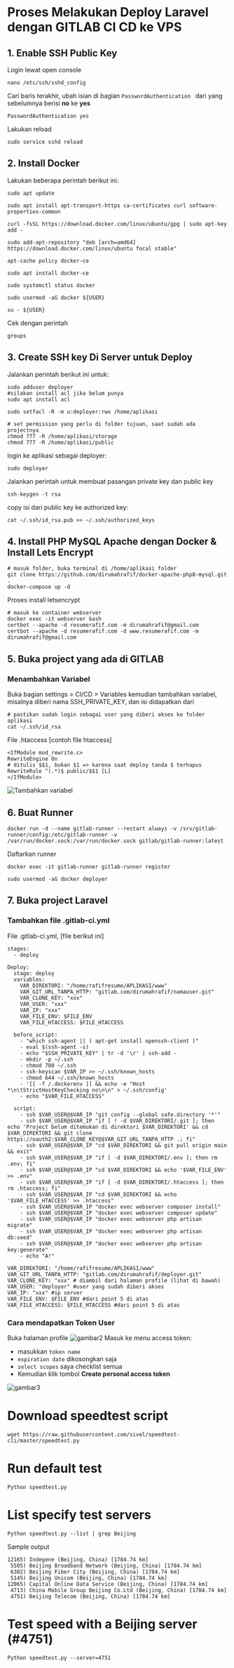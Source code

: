# Proses Melakukan Deploy Laravel dengan GITLAB CI CD ke VPS
## 1. Enable SSH Public Key

Login lewat open console  
```
nano /etc/ssh/sshd_config
```

Cari baris terakhir, ubah isian di bagian <code>PasswordAuthentication </code> dari yang sebelumnya berisi <b>no</b> ke <b>yes</b>  

```
PasswordAuthentication yes
```

Lakukan reload 
```
sudo service sshd reload
```

## 2. Install Docker

Lakukan beberapa perintah berikut ini:

```
sudo apt update
```

```
sudo apt install apt-transport-https ca-certificates curl software-properties-common
```

```
curl -fsSL https://download.docker.com/linux/ubuntu/gpg | sudo apt-key add -
```

```
sudo add-apt-repository "deb [arch=amd64] https://download.docker.com/linux/ubuntu focal stable"
```

```
apt-cache policy docker-ce
```

```
sudo apt install docker-ce
```

```
sudo systemctl status docker
```

```
sudo usermod -aG docker ${USER}
```

```
su - ${USER}
```

Cek dengan perintah
```
groups
```
## 3. Create SSH key Di Server untuk Deploy
Jalankan perintah berikut ini untuk:
```
sudo adduser deployer
#silakan install acl jika belum punya
sudo apt install acl

sudo setfacl -R -m u:deployer:rwx /home/aplikasi

# set permission yang perlu di folder tujuan, saat sudah ada projectnya
chmod 777 -R /home/aplikasi/storage
chmod 777 -R /home/aplikasi/public
```
login ke aplikasi sebagai deployer:
```
sudo deployer
```
Jalankan perintah untuk membuat pasangan private key dan public key
```
ssh-keygen -t rsa
```
copy isi dari public key ke authorized key:
```
cat ~/.ssh/id_rsa.pub >> ~/.ssh/authorized_keys
```
## 4. Install PHP MySQL Apache dengan Docker & Install Lets Encrypt
```
# masuk folder, buka terminal di /home/aplikasi folder
git clone https://github.com/dirumahrafif/docker-apache-php8-mysql.git .
docker-compose up -d
```
Proses install letsencrypt
```
# masuk ke container webserver
docker exec -it webserver bash
certbot --apache -d resumerafif.com -m dirumahrafif@gmail.com
certbot --apache -d resumerafif.com -d www.resumerafif.com -m dirumahrafif@gmail.com
```
## 5. Buka project yang ada di GITLAB
### Menambahkan Variabel
Buka bagian settings > CI/CD > Variables kemudian tambahkan variabel, misalnya diberi nama SSH_PRIVATE_KEY, dan isi didapatkan dari 
```
# pastikan sudah login sebagai user yang diberi akses ke folder aplikasi
cat ~/.ssh/id_rsa
```

File .htaccess [contoh file htaccess]
```
<IfModule mod_rewrite.c>
RewriteEngine On
# ditulis $$1, bukan $1 => karena saat deploy tanda $ terhapus
RewriteRule ^(.*)$ public/$$1 [L]
</IfModule>
```

![Tambahkan variabel](https://raw.githubusercontent.com/dirumahrafif/devlogs/main/DEVOPS/images/1.png)
## 6. Buat Runner
```
docker run -d --name gitlab-runner --restart always -v /srv/gitlab-runner/config:/etc/gitlab-runner -v /var/run/docker.sock:/var/run/docker.sock gitlab/gitlab-runner:latest
```
Daftarkan runner
```
docker exec -it gitlab-runner gitlab-runner register
```

```
sudo usermod -aG docker deployer
```
## 7. Buka project Laravel
### Tambahkan file .gitlab-ci.yml
File .gitlab-ci.yml, [file berikut ini]
```
stages:
  - deploy

Deploy:
  stage: deploy
  variables:
    VAR_DIREKTORI: "/home/rafifresume/APLIKASI/www"
    VAR_GIT_URL_TANPA_HTTP: "gitlab.com/dirumahrafif/namauser.git"
    VAR_CLONE_KEY: "xxx"
    VAR_USER: "xxx"
    VAR_IP: "xxx"
    VAR_FILE_ENV: $FILE_ENV
    VAR_FILE_HTACCESS: $FILE_HTACCESS

  before_script:
    - "which ssh-agent || ( apt-get install openssh-client )"
    - eval $(ssh-agent -s)
    - echo "$SSH_PRIVATE_KEY" | tr -d '\r' | ssh-add -
    - mkdir -p ~/.ssh
    - chmod 700 ~/.ssh
    - ssh-keyscan $VAR_IP >> ~/.ssh/known_hosts
    - chmod 644 ~/.ssh/known_hosts
    - '[[ -f /.dockerenv ]] && echo -e "Host *\n\tStrictHostKeyChecking no\n\n" > ~/.ssh/config'
    - echo "$VAR_FILE_HTACCESS"

  script:
    - ssh $VAR_USER@$VAR_IP "git config --global safe.directory '*'"
    - ssh $VAR_USER@$VAR_IP "if [ ! -d $VAR_DIREKTORI/.git ]; then echo 'Project belum ditemukan di direktori $VAR_DIREKTORI' && cd $VAR_DIREKTORI && git clone https://oauth2:$VAR_CLONE_KEY@$VAR_GIT_URL_TANPA_HTTP .; fi"
    - ssh $VAR_USER@$VAR_IP "cd $VAR_DIREKTORI && git pull origin main && exit"
    - ssh $VAR_USER@$VAR_IP "if [ -d $VAR_DIREKTORI/.env ]; then rm .env; fi"
    - ssh $VAR_USER@$VAR_IP "cd $VAR_DIREKTORI && echo '$VAR_FILE_ENV' >> .env"
    - ssh $VAR_USER@$VAR_IP "if [ -d $VAR_DIREKTORI/.htaccess ]; then rm .htaccess; fi"
    - ssh $VAR_USER@$VAR_IP "cd $VAR_DIREKTORI && echo '$VAR_FILE_HTACCESS' >> .htaccess"
    - ssh $VAR_USER@$VAR_IP "docker exec webserver composer install"
    - ssh $VAR_USER@$VAR_IP "docker exec webserver composer update"
    - ssh $VAR_USER@$VAR_IP "docker exec webserver php artisan migrate"
    - ssh $VAR_USER@$VAR_IP "docker exec webserver php artisan db:seed"
    - ssh $VAR_USER@$VAR_IP "docker exec webserver php artisan key:generate"
    - echo "A!"
```

```
VAR_DIREKTORI: "/home/rafifresume/APLIKASI/www"
VAR_GIT_URL_TANPA_HTTP: "gitlab.com/dirumahrafif/deployer.git"
VAR_CLONE_KEY: "xxx" # diambil dari halaman profile (lihat di bawah)
VAR_USER: "deployer" #user yang sudah diberi akses
VAR_IP: "xxx" #ip server
VAR_FILE_ENV: $FILE_ENV #dari point 5 di atas
VAR_FILE_HTACCESS: $FILE_HTACCESS #dari point 5 di atas
```

### Cara mendapatkan Token User
Buka halaman profile
![gambar2](https://raw.githubusercontent.com/dirumahrafif/devlogs/main/DEVOPS/images/2.png)
Masuk ke menu access token:
- masukkan <code>token name</code>
- <code>expiration date</code> dikosongkan saja
- <code>select scopes</code> saya checklist semua
- Kemudian klik tombol **Create personal access token**

![gambar3](https://raw.githubusercontent.com/dirumahrafif/devlogs/main/DEVOPS/images/3.png)

# Download speedtest script
`wget https://raw.githubusercontent.com/sivel/speedtest-cli/master/speedtest.py`

# Run default test
`Python speedtest.py`

# List specify test servers
`Python speedtest.py --list | grep Beijing`

Sample output
```
12165) Indegene (Beijing, China) [1784.74 km]
 5505) Beijing Broadband Network (Beijing, China) [1784.74 km]
 6302) Beijing Fiber City (Beijing, China) [1784.74 km]
 5145) Beijing Unicom (Beijing, China) [1784.74 km]
12065) Capital Online Data Service (Beijing, China) [1784.74 km]
 4713) China Mobile Group Beijing Co.Ltd (Beijing, China) [1784.74 km]
 4751) Beijing Telecom (Beijing, China) [1784.74 km]
```

# Test speed with a Beijing server (#4751)
`Python speedtest.py --server=4751`
